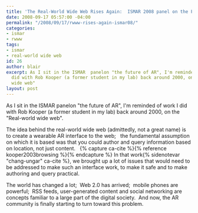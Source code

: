 ```yaml
---
title: 'The Real-World Wide Web Rises Again:  ISMAR 2008 panel on the Future of AR'
date: 2008-09-17 05:57:00 -04:00
permalink: "/2008/09/17/rwww-rises-again-ismar08/"
categories:
- ismar
- rwww
tags:
- ismar
- real-world wide web
id: 26
author: blair
excerpt: As I sit in the ISMAR  panelon "the future of AR", I'm reminded of work I
  did with Rob Kooper (a former student in my lab) back around 2000, on the "Real-world
  wide web"
layout: post
---
```


As I sit in the ISMAR  panelon "the future of AR", I'm reminded of work I did with Rob Kooper (a former student in my lab) back around 2000, on the "Real-world wide web".

The idea behind the real-world wide web (admittedly, not a great name) is to create a wearable AR interface to the web;  
the fundamental assumption on which it is based was that you could author and query information based on location, 
not just content.  
{% capture ca-cite %}{% reference kooper2003browsing %}{% endcapture %}
In that work{% sidenotevar "chang-ungar" ca-cite %}, we brought up a lot of issues that would need to be addressed to make such an interface work, to make it safe and to make authoring and query practical.

The world has changed a lot;  Web 2.0 has arrived;  mobile phones are powerful;  RSS feeds, user-generated content and social networking are concepts familiar to a large part of the digital society.  And now, the AR community is finally starting to turn toward this problem.

